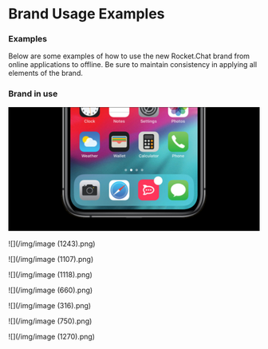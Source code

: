 # Brand Usage Examples

### Examples

Below are some examples of how to use the new Rocket.Chat brand from online applications to offline. Be sure to maintain consistency in applying all elements of the brand.

### Brand in use

![](/img/01.jpg)

![](/img/image (1243).png)

![](/img/image (1107).png)

![](/img/image (1118).png)

![](/img/image (660).png)

![](/img/image (316).png)

![](/img/image (750).png)

![](/img/image (1270).png)
